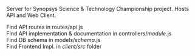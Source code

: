Server for Synopsys Science & Technology Championship project.
Hosts API and Web Client.

Find API routes in routes/api.js <br>
Find API implementation & documentation in controllers/_module_.js <br>
Find DB schema in models/_schema_.js <br>
Find Frontend Impl. in _client/src_ folder <br>
